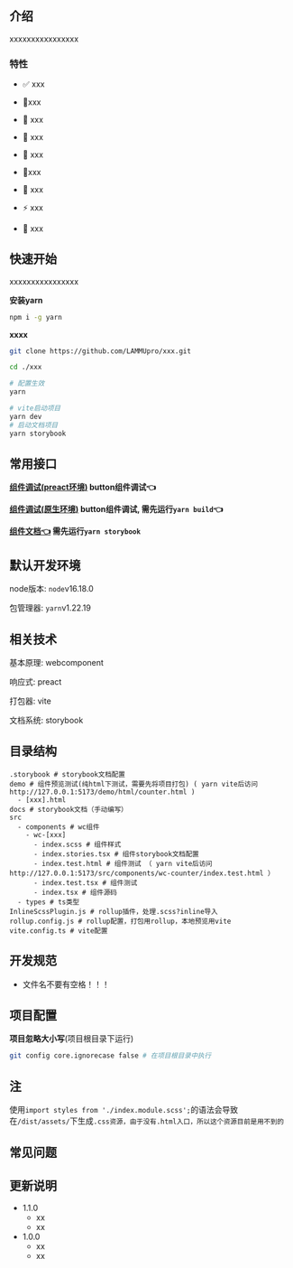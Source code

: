 # 

## 介绍

xxxxxxxxxxxxxxxx

### 特性

- ✅ xxx
- 🧙‍xxx
- 🐎 xxx
- 🍃 xxx
- 🐻 xxx

- 🔋xxx
- 🥃 xxx
- ⚡️ xxx
- 👀 xxx

## 快速开始

xxxxxxxxxxxxxxxx

**安装yarn**

```sh
npm i -g yarn
```

**xxxx**

```sh
git clone https://github.com/LAMMUpro/xxx.git

cd ./xxx

# 配置生效
yarn

# vite启动项目
yarn dev 
# 启动文档项目
yarn storybook 
```

## 常用接口

**[组件调试(preact环境)](http://localhost:5173/src/components/wc-button/index.test.html) button组件调试👈**

**[组件调试(原生环境)](http://localhost:5173/demo/button.html) button组件调试, 需先运行`yarn build`👈**

**[组件文档👈](http://localhost:6008/) 需先运行`yarn storybook`**

## 默认开发环境

node版本: `node`v16.18.0

包管理器: `yarn`v1.22.19

## 相关技术

基本原理: webcomponent

响应式: preact

打包器: vite

文档系统: storybook


## 目录结构
```SH
.storybook # storybook文档配置
demo # 组件预览测试(纯html下测试，需要先将项目打包) ( yarn vite后访问 http://127.0.0.1:5173/demo/html/counter.html )
  - [xxx].html
docs # storybook文档（手动编写）
src
  - components # wc组件
    - wc-[xxx]
      - index.scss # 组件样式
      - index.stories.tsx # 组件storybook文档配置
      - index.test.html # 组件测试 （ yarn vite后访问 http://127.0.0.1:5173/src/components/wc-counter/index.test.html ）
      - index.test.tsx # 组件测试
      - index.tsx # 组件源码
  - types # ts类型
InlineScssPlugin.js # rollup插件，处理.scss?inline导入
rollup.config.js # rollup配置，打包用rollup，本地预览用vite
vite.config.ts # vite配置
```

## 开发规范

- 文件名不要有空格！！！

## 项目配置

**项目忽略大小写**(项目根目录下运行)

```sh
git config core.ignorecase false # 在项目根目录中执行
```

## 注

使用`import styles from './index.module.scss';`的语法会导致在`/dist/assets/`下生成`.css资源，由于没有.html入口，所以这个资源目前是用不到的`

## 常见问题

## 更新说明
- 1.1.0
  - xx
  - xx
- 1.0.0
  - xx
  - xx